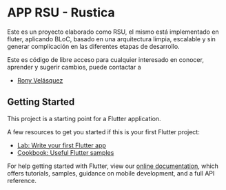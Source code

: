 # APP RSU - Rustica

Este es un proyecto elaborado como RSU, el mismo está implementado en fluter, aplicando BLoC, basado en una arquitectura limpia, escalable y sin generar complicación en las diferentes etapas de desarrollo.

Este es código de libre acceso para cualquier interesado en conocer, aprender y sugerir cambios, puede contactar a 
- [Rony Velásquez](https://www.ronyvelasquez.com)
## Getting Started

This project is a starting point for a Flutter application.

A few resources to get you started if this is your first Flutter project:

- [Lab: Write your first Flutter app](https://flutter.dev/docs/get-started/codelab)
- [Cookbook: Useful Flutter samples](https://flutter.dev/docs/cookbook)

For help getting started with Flutter, view our
[online documentation](https://flutter.dev/docs), which offers tutorials,
samples, guidance on mobile development, and a full API reference.

